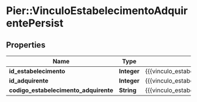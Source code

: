 # Pier::VinculoEstabelecimentoAdquirentePersist

## Properties
Name | Type | Description | Notes
------------ | ------------- | ------------- | -------------
**id_estabelecimento** | **Integer** | {{{vinculo_estabelecimento_adquirente_persist_id_estabelecimento_value}}} | 
**id_adquirente** | **Integer** | {{{vinculo_estabelecimento_adquirente_persist_id_adquirente_value}}} | 
**codigo_estabelecimento_adquirente** | **String** | {{{vinculo_estabelecimento_adquirente_persist_codigo_estabelecimento_adquirente_value}}} | 



